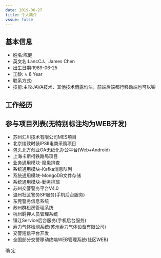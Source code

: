 ```yaml
---
date: 2019-06-27
title: 个人简介
vssue: false
---
```


<div v-if="isShow">

## 基本信息

* 姓名:陈健
* 英文名:LancCJ、James Chen
* 出生日期:1989-06-25
* 工龄: ≈ 8 Year
* 联系方式:
* 技能:主攻JAVA技术，其他技术雨露均沾，前端后端都行移动端也可以😸

## 工作经历

<template>
    <div class="block">
        <el-timeline>
            <el-timeline-item timestamp="2019/02/9-至今" placement="top">
            <el-card>
                <h4>苏州华冠科技有限公司</h4>
                <p>职务:技术顾问、高级开发(JAVA)</p>
                <p>工作内容:APS系统研发，为苏州汇川技术有限公司提供技术顾问及后续MES研发工作</p>
            </el-card>
            </el-timeline-item>
            <el-timeline-item timestamp="2018/08/01-2019-01-31" placement="top">
            <el-card>
                <h4>苏州弘仑信息技术有限公司</h4>
                <p>职务:项目经理、高级开发(JAVA)</p>
                <p>工作内容:为苏州方正璞华信息技术有限公司提供项目外包服务，负责项目整体负责及技术支持和研发工作</p>
            </el-card>
            </el-timeline-item>
            <el-timeline-item timestamp="2016/1/1-2018/07/31" placement="top">
            <el-card>
                <h4>苏州广立信息技术有限公司(工龄续广达的所以可以说一家公司待了7年左右)</h4>
                <p>职务:高级开发(JAVA)</p>
                <p>工作内容:新项目技术选型、研发，项目通用组件研发、帮助他人解决技术难题</p>
            </el-card>
            </el-timeline-item>
            <el-timeline-item timestamp="2011/07/20-2015/12/31" placement="top">
            <el-card>
                <h4>苏州广达科技有限公司</h4>
                <p>职务:软件开发工程师(JAVA)</p>
                <p>工作内容:公司现有警务通系统维护，新项目协助研发</p>
            </el-card>
            </el-timeline-item>
        </el-timeline>
    </div>
</template>



## 参与项目列表(无特别标注均为WEB开发)
* 苏州汇川技术有限公司MES项目
* 北京绫致时装IPSII电商采购项目 
* 包头北方创业OA无纸化办公平台(Web+Android) 
* 上海卡斯柯铁路局项目
* 业务通用模块-隐患排查 
* 系统通用模块-Kafka消息队列 
* 系统通用模块-MongoDB文件存储 
* 系统通用模块-勤务排班 
* 苏州交警警务平台V4.0 
* 温州社区警务SP服务(手机后台服务) 
* 东莞警务信息系统
* 苏州群租房管理系统
* 杭州羁押人员管理系统
* 镇江Service后台服务(手机后台服务) 
* 寿力气体检测系统(苏州寿力气体设备有限公司) 
* 交警短信平台开发
* 全国部分交警移动终端WEB管理系统(社区WEB) 

<!-- ## 个人项目
* 校大大项目
    * 主打校园一体化教学信息化服务
* EasyFactory(MES项目)     -->


</div>

<div v-else>
    <!-- <el-button type="text" @click="dialogVisible = true">点击打开 Dialog</el-button> -->
    <el-dialog title="简历查看权限控制" :visible.sync="dialogFormVisible"
    close-on-click-modal=false
    close-on-press-escape=false
    show-close=false
    width="99%"
    >
    <el-form :model="form">
        <el-form-item label="查看密码" :label-width="formLabelWidth">
        <el-input v-model="form.pwd" autocomplete="off" show-password placeholder="请输入查看密码"></el-input>
        </el-form-item>        
    </el-form>
    <div slot="footer" class="dialog-footer">
        <!-- <el-button @click="dialogFormVisible = false">取 消</el-button> -->
        <el-button type="primary" @click="look()">确 定</el-button>
    </div>
    </el-dialog>
</div>





<script>
  export default {
    data() {
        return {
            isShow : false,
            form: {
                pwd: ''
        },
        formLabelWidth: '25%',
        dialogFormVisible: true
        }
    },
    methods: {
               look:function(){
                   if(this.form.pwd=='123456'){
                       
                        this.isShow = true;
                   }else{
                      this.$message({
                        type: 'error',
                        message: '密码错误'
                    });  
                    // this.centerDialogVisible = true
                   }
               }

    },
    mounted:function () {
        // var _that = this;
        // this.$confirm('请输入查看密码?', '提示', {
        //   confirmButtonText: '确定',
        //   cancelButtonText: '取消',
        //   type: 'warning'
        // }).then(() => {
        // //   this.$message({
        // //     type: 'success',
        // //     message: '删除成功!'
        // //   });
        //     _that.data.isShow = true;
        // }).catch(() => {
        //   this.$message({
        //     type: 'info',
        //     message: '密码错误'
        //   });          
        // });
    }
  }
</script>  